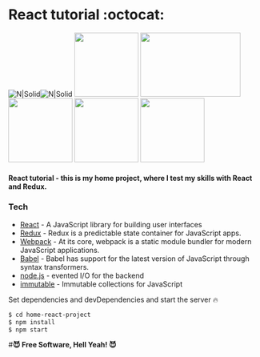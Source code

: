 # React tutorial :octocat:

![N|Solid](https://cdn2.iconfinder.com/data/icons/designer-skills/128/code-programming-javascript-software-develop-command-language-128.png)![N|Solid](https://cdn4.iconfinder.com/data/icons/logos-3/600/React.js_logo-128.png)
<img src="https://raw.githubusercontent.com/reactjs/redux/master/logo/logo.png" data-canonical-src="https://raw.githubusercontent.com/reactjs/redux/master/logo/logo.png" width="128" height="128" />
<img src="https://raw.githubusercontent.com/babel/logo/master/babel.png" data-canonical-src="https://raw.githubusercontent.com/babel/logo/master/babel.png" width="200" height="128" />
<img src="https://d2eip9sf3oo6c2.cloudfront.net/tags/images/000/000/339/full/immutable.png" data-canonical-src="https://d2eip9sf3oo6c2.cloudfront.net/tags/images/000/000/339/full/immutable.png" width="128" height="128" />
<img src="https://camo.githubusercontent.com/b6ba9075a54c192efc59bba53c92e7c23ec8cfe8/68747470733a2f2f63646e2e7261776769742e636f6d2f67696c626172626172612f6c6f676f732f653762316463323636366333646162653663313237366162643061373637623665626436616634332f6c6f676f732f6e6f64656a732d69636f6e2e737667" data-canonical-src="https://camo.githubusercontent.com/b6ba9075a54c192efc59bba53c92e7c23ec8cfe8/68747470733a2f2f63646e2e7261776769742e636f6d2f67696c626172626172612f6c6f676f732f653762316463323636366333646162653663313237366162643061373637623665626436616634332f6c6f676f732f6e6f64656a732d69636f6e2e737667" width="128" height="128" />
<img src="https://camo.githubusercontent.com/d18f4a7a64244f703efcb322bf298dcb4ca38856/68747470733a2f2f7765627061636b2e6a732e6f72672f6173736574732f69636f6e2d7371756172652d6269672e737667" data-canonical-src="https://camo.githubusercontent.com/d18f4a7a64244f703efcb322bf298dcb4ca38856/68747470733a2f2f7765627061636b2e6a732e6f72672f6173736574732f69636f6e2d7371756172652d6269672e737667" width="128" height="128" />

#### React tutorial - this is my home project, where I test my skills with React and Redux.

### Tech
* [React](https://reactjs.org/) - A JavaScript library for building user interfaces 
* [Redux](https://redux.js.org/) - Redux is a predictable state container for JavaScript apps.
* [Webpack](https://webpack.js.org/concepts/) - At its core, webpack is a static module bundler for modern JavaScript applications.
*  [Babel](https://www.google.ru/url?sa=t&rct=j&q=&esrc=s&source=web&cd=1&ved=0ahUKEwiO5tDe_OHXAhXiKJoKHbv2D5kQFggnMAA&url=https%3A%2F%2Fbabeljs.io%2F&usg=AOvVaw0h9OdJQHZ6TcgcMH6KMOX1) - Babel has support for the latest version of JavaScript through syntax transformers.
* [node.js]() - evented I/O for the backend
* [immutable](https://facebook.github.io/immutable-js/) - Immutable collections for JavaScript


Set dependencies and devDependencies and start the server :fire:

```sh
$ cd home-react-project
$ npm install 
$ npm start
```

#**:smiling_imp: Free Software, Hell Yeah! :smiling_imp:**

